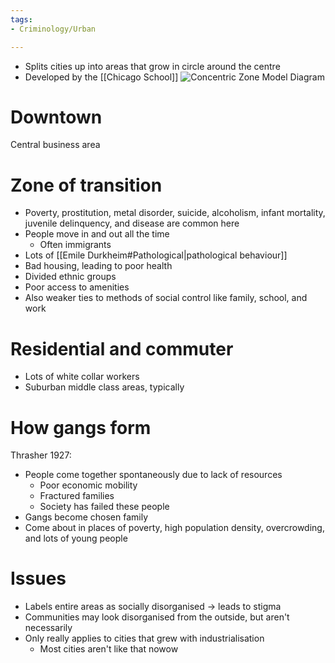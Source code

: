 ```yaml
---
tags:
- Criminology/Urban

---
```

- Splits cities up into areas that grow in circle around the centre
- Developed by the [[Chicago School]]
![Concentric Zone Model Diagram](https://i0.wp.com/transportgeography.org/wp-content/uploads/burgess_urban_model.png?resize=900%2C554&ssl=1)

# Downtown
Central business area

# Zone of transition
- Poverty, prostitution, metal disorder, suicide, alcoholism, infant mortality, juvenile delinquency, and disease are common here
- People move in and out all the time
	- Often immigrants
- Lots of [[Emile Durkheim#Pathological|pathological behaviour]]
- Bad housing, leading to poor health
- Divided ethnic groups
- Poor access to amenities
- Also weaker ties to methods of social control like family, school, and work

# Residential and commuter
- Lots of white collar workers
- Suburban middle class areas, typically

# How gangs form
Thrasher 1927:
- People come together spontaneously due to lack of resources
	- Poor economic mobility
	- Fractured families
	- Society has failed these people
- Gangs become chosen family
- Come about in places of poverty, high population density, overcrowding, and lots of young people

# Issues
- Labels entire areas as socially disorganised -> leads to stigma
- Communities may look disorganised from the outside, but aren't necessarily
- Only really applies to cities that grew with industrialisation
	- Most cities aren't like that nowow
